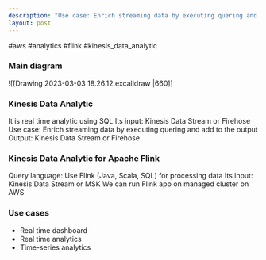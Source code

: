 ```yaml
---
description: "Use case: Enrich streaming data by executing quering and add to the output"
layout: post
---
```

#aws #analytics #flink #kinesis_data_analytic 

### Main diagram
![[Drawing 2023-03-03 18.26.12.excalidraw |660]]

### Kinesis Data Analytic
It is real time analytic using SQL
Its input: Kinesis Data Stream or Firehose
Use case: Enrich streaming data by executing quering and add to the output
Output: Kinesis Data Stream or Firehose


### Kinesis Data Analytic for Apache Flink
Query language: Use Flink (Java, Scala, SQL) for processing data
Its input: Kinesis Data Stream or MSK
We can run Flink app on managed cluster on AWS

### Use cases
- Real time dashboard
- Real time analytics
- Time-series analytics

